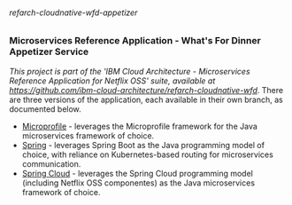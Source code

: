 ###### refarch-cloudnative-wfd-appetizer

### Microservices Reference Application - What's For Dinner Appetizer Service

*This project is part of the 'IBM Cloud Architecture - Microservices Reference Application for Netflix OSS' suite, available at
https://github.com/ibm-cloud-architecture/refarch-cloudnative-wfd*.  There are three versions of the application, each available in their own branch, as documented below.

- [Microprofile](../../tree/microprofile/) - leverages the Microprofile framework for the Java microservices framework of choice.
- [Spring](../../tree/spring/) - leverages Spring Boot as the Java programming model of choice, with reliance on Kubernetes-based routing for microservices communication.
- [Spring Cloud](../../tree/spring-cloud/) - leverages the Spring Cloud programming model (including Netflix OSS componentes) as the Java microservices framework of choice.
